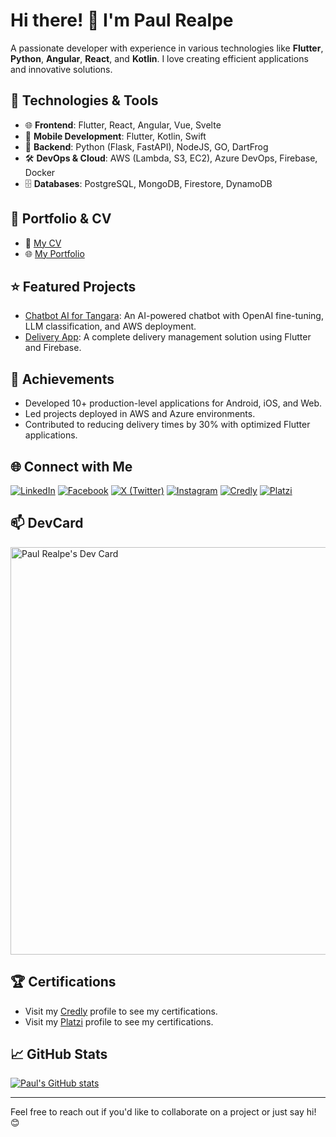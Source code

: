 # Hi there! 👋 I'm Paul Realpe

A passionate developer with experience in various technologies like **Flutter**, **Python**, **Angular**, **React**, and **Kotlin**. I love creating efficient applications and innovative solutions.

## 🚀 Technologies & Tools

- 🌐 **Frontend**: Flutter, React, Angular, Vue, Svelte
- 📱 **Mobile Development**: Flutter, Kotlin, Swift
- 🐍 **Backend**: Python (Flask, FastAPI), NodeJS, GO, DartFrog
- 🛠️ **DevOps & Cloud**: AWS (Lambda, S3, EC2), Azure DevOps, Firebase, Docker
- 🗄️ **Databases**: PostgreSQL, MongoDB, Firestore, DynamoDB

## 📝 Portfolio & CV

- 📄 [My CV](https://github.com/paulmrg-461/cv-paul-realpe)
- 🌐 [My Portfolio](https://devpaul.pro)

## ⭐ Featured Projects

- [Chatbot AI for Tangara](https://github.com/paulmrg-461/chatbot-tangara): An AI-powered chatbot with OpenAI fine-tuning, LLM classification, and AWS deployment.
- [Delivery App](https://github.com/paulmrg-461/begloom-deliveries): A complete delivery management solution using Flutter and Firebase.
  
## 🏅 Achievements

- Developed 10+ production-level applications for Android, iOS, and Web.
- Led projects deployed in AWS and Azure environments.
- Contributed to reducing delivery times by 30% with optimized Flutter applications.

## 🌐 Connect with Me

[![LinkedIn](https://img.shields.io/badge/LinkedIn-Profile-blue?style=flat&logo=linkedin&logoColor=white)](https://www.linkedin.com/in/paul-realpe-631b17a6/)
[![Facebook](https://img.shields.io/badge/Facebook-@devpaul.co-1877F2?style=flat&logo=facebook&logoColor=white)](https://www.facebook.com/devpaul.co)
[![X (Twitter)](https://img.shields.io/badge/X-@devpaul_co-000000?style=flat&logo=x&logoColor=white)](https://x.com/devpaul_co)
[![Instagram](https://img.shields.io/badge/Instagram-@devpaul_co-E4405F?style=flat&logo=instagram&logoColor=white)](https://www.instagram.com/devpaul_co/)
[![Credly](https://img.shields.io/badge/Credly-Paul%20Realpe-FF6B00?style=flat&logo=credly&logoColor=white)](https://www.credly.com/users/paul-realpe)
[![Platzi](https://img.shields.io/badge/Platzi-Paul%20Realpe-98CA3F?style=flat&logo=platzi&logoColor=white)](https://platzi.com/p/paulmrg461/)

## 📫 DevCard

<a href="https://app.daily.dev/devpaulpro"><img src="https://api.daily.dev/devcards/v2/Wi7xmugrrmNOdLrvugODU.png?type=wide&r=f8d" width="652" alt="Paul Realpe's Dev Card"/></a>

## 🏆 Certifications

- Visit my [Credly](https://www.credly.com/users/paul-realpe) profile to see my certifications.
- Visit my [Platzi](https://platzi.com/p/paulmrg461/) profile to see my certifications.

## 📈 GitHub Stats

[![Paul's GitHub stats](https://github-readme-stats.vercel.app/api?username=paulmrg-461&show_icons=true&theme=radical)](https://github.com/paulmrg-461)

---

Feel free to reach out if you'd like to collaborate on a project or just say hi! 😊
